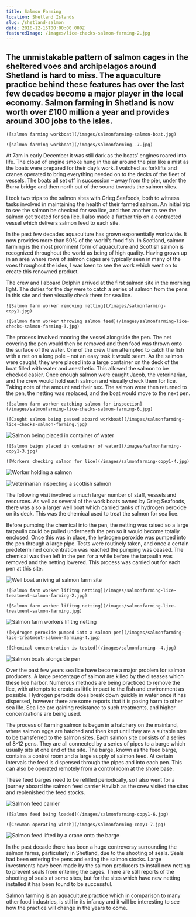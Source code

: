 ```yaml
---
title: Salmon Farming
location: Shetland Islands
slug: /shetland-salmon
date: 2016-12-15T00:00:00.000Z
featuredImage: /images/lice-checks-salmon-farming-2.jpg
---
```

## The unmistakable pattern of salmon cages in the sheltered voes and archipelagos around Shetland is hard to miss. The aquaculture practice behind these features has over the last few decades become a major player in the local economy. Salmon farming in Shetland is now worth over £100 million a year and provides around 300 jobs to the isles.

```grid|2
![salmon farming workboat](/images/salmonfarming-salmon-boat.jpg)

![salmon farming workboat](/images/salmonfarming--7.jpg)
```

At 7am in early December it was still dark as the boats’ engines roared into life. The cloud of engine smoke hung in the air around the pier like a mist as the boats were prepared for their day’s work.  I watched as forklifts and cranes operated to bring everything needed on to the decks of the fleet of vessels.  The boats all set off in succession – away from the pier, under the Burra bridge and then north out of the sound towards the salmon sites.

I took two trips to the salmon sites with Grieg Seafoods, both to witness tasks involved in maintaining the health of their farmed salmon.  An initial trip to see the salmon be checked for sea lice, and then another to see the salmon get treated for sea lice.  I also made a further trip on a contracted vessel which delivers salmon feed to each site.

In the past few decades aquaculture has grown exponentially worldwide.  It now provides more than 50% of the world’s food fish.  In Scotland, salmon farming is the most prominent form of aquaculture and Scottish salmon is recognized throughout the world as being of high quality.  Having grown up in an area where rows of salmon cages are typically seen in many of the voes throughout the isles, I was keen to see the work which went on to create this renowned product.

The crew and I aboard Dolphin arrived at the first salmon site in the morning light.  The duties for the day were to catch a series of salmon from the pens in this site and then visually check them for sea lice.  

```grid|2
![Salmon farm worker removing netting](/images/salmonfarming-copy1.jpg)

![Salmon farm worker throwing salmon feed](/images/salmonfarming-lice-checks-salmon-farming-3.jpg)
```

The process involved mooring the vessel alongside the pen. The net covering the pen would then be removed and then food was thrown onto the surface of the water.  One of the crew then attempted to catch the fish with a net on a long pole – not an easy task it would seem.  As the salmon were caught, they were placed into a large container on the deck of the boat filled with water and anesthetic.  This allowed the salmon to be checked easier.  Once enough salmon were caught Jacob, the veterinarian, and the crew would hold each salmon and visually check them for lice.  Taking note of the amount and their sex.  The salmon were then returned to the pen, the netting was replaced, and the boat would move to the next pen.

```grid|2
![salmon farm worker catching salmon for inspection](/images/salmonfarming-lice-checks-salmon-farming-6.jpg)

![Caught salmon being passed aboard workboat](/images/salmonfarming-lice-checks-salmon-farming.jpg)
```

![Salmon being placed in container of water](/images/salmonfarming-lice-checks-salmon-farming-5.jpg)

```grid|2
![Salmon beign placed in container of water](/images/salmonfarming-copy1-3.jpg)

![Workers checking salmon for lice](/images/salmonfarming-copy1-4.jpg)
```

![Worker holding a salmon](/images/salmonfarming-worker-holding-scottish-salmon.jpg)

![Veterinarian inspecting a scottish salmon](/images/lice-checks-salmon-farming-2.jpg)

The following visit involved a much larger number of staff, vessels and resources. As well as several of the work boats owned by Grieg Seafoods, there was also a larger well boat which carried tanks of hydrogen peroxide on its deck.  This was the chemical used to treat the salmon for sea lice.

Before pumping the chemical into the pen, the netting was raised so a large tarpaulin could be pulled underneath the pen so it would become totally enclosed.  Once this was in place, the hydrogen peroxide was pumped into the pen through a large pipe.  Tests were routinely taken, and once a certain predetermined concentration was reached the pumping was ceased.  The chemical was then left in the pen for a while before the tarpaulin was removed and the netting lowered.  This process was carried out for each pen at this site.

![Well boat arriving at salmon farm site](/images/salmon-boat-approaching-cage.jpg)

```grid|2
![Salmon farm worker lifitng netting](/images/salmonfarming-lice-treatment-salmon-farming-2.jpg)

![Salmon farm worker lifitng netting](/images/salmonfarming-lice-treatment-salmon-farming.jpg)
```

![Salmon farm workers lifitng netting](/images/salmonfarming-lice-treatment-salmon-farming-3.jpg)

```grid|2
![Hydrogen peroxide pumped into a salmon pen](/images/salmonfarming-lice-treatment-salmon-farming-4.jpg)

![Chemical concentration is tested](/images/salmonfarming--4.jpg)
```

![Salmon boats alongside pen](/images/salmonfarming--2.jpg)

Over the past few years sea lice have become a major problem for salmon producers. A large percentage of salmon are killed by the diseases which these lice harbor.  Numerous methods are being practiced to remove the lice, with attempts to create as little impact to the fish and environment as possible.  Hydrogen peroxide does break down quickly in water once it has dispersed, however there are some reports that it is posing harm to other sea life.  Sea lice are gaining resistance to such treatments, and higher concentrations are being used.

The process of farming salmon is begun in a hatchery on the mainland, where salmon eggs are hatched and then kept until they are a suitable size to be transferred to the salmon sites.  Each salmon site consists of a series of 8-12 pens.  They are all connected by a series of pipes to a barge which usually sits at one end of the site.  The barge, known as the feed barge, contains a control room and a large supply of salmon feed.  At certain intervals the feed is dispensed through the pipes and into each pen.  This can also be operated remotely from a control room at the shore base.

These feed barges need to be refilled periodically, so I also went for a journey aboard the salmon feed carrier Havilah as the crew visited the sites and replenished the feed stocks.

![Salmon feed carrier](/images/salmonfarming--6.jpg)

```grid|2
![Salmon feed being loaded](/images/salmonfarming-copy1-6.jpg)

![Crewman operating winch](/images/salmonfarming-copy1-7.jpg)
```

![Salmon feed lifted by a crane onto the barge](/images/salmonfarming-salmon-feed-carrier-lifting.jpg)

In the past decade there has been a huge controversy surrounding the salmon farms, particularly in Shetland, due to the shooting of seals.  Seals had been entering the pens and eating the salmon stocks.  Large investments have been made by the salmon producers to install new netting to prevent seals from entering the cages.  There are still reports of the shooting of seals at some sites, but for the sites which have new netting installed it has been found to be successful.

Salmon farming is an aquaculture practice which in comparison to many other food industries, is still in its infancy and it will be interesting to see how the practice will change in the years to come.
